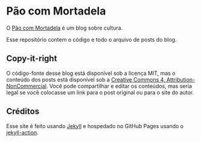 # Pão com Mortadela

O [Pão com Mortadela](https://paomortadela.com.br/) é um blog sobre cultura.

Esse repositório contem o código e todo o arquivo de posts do blog.

## Copy-it-right

O código-fonte desse blog está disponível sob a licença MIT, mas o conteúdo dos posts está disponível sob a [Creative Commons 4, Attribution-NonCommercial](https://creativecommons.org/licenses/by-nc/4.0/). Você pode compartilhar e editar os conteúdos, mas seria legal se você colocasse um link para o post original ou para o site do autor.

## Créditos

Esse site é feito usando [Jekyll](https://jekyllrb.com/) e hospedado no GitHub Pages usando o [jekyll-action](https://github.com/helaili/jekyll-action).
